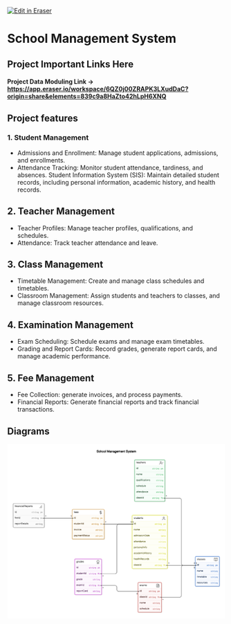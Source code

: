 <p><a target="_blank" href="https://app.eraser.io/workspace/6QZ0j00ZRAPK3LXudDaC" id="edit-in-eraser-github-link"><img alt="Edit in Eraser" src="https://firebasestorage.googleapis.com/v0/b/second-petal-295822.appspot.com/o/images%2Fgithub%2FOpen%20in%20Eraser.svg?alt=media&amp;token=968381c8-a7e7-472a-8ed6-4a6626da5501"></a></p>

# School Management System
## Project Important Links Here
#### Project Data Moduling Link -> https://app.eraser.io/workspace/6QZ0j00ZRAPK3LXudDaC?origin=share&elements=839c9a8HaZto42hLpH6XNQ
## Project features
### 1. Student Management
- Admissions and Enrollment: Manage student applications, admissions, and enrollments.
- Attendance Tracking: Monitor student attendance, tardiness, and absences.
Student Information System (SIS): Maintain detailed student records, including personal information, academic history, and health records.
## 2. Teacher Management
- Teacher Profiles: Manage teacher profiles, qualifications, and schedules.
- Attendance: Track teacher attendance and leave.
## 3. Class Management
- Timetable Management: Create and manage class schedules and timetables.
- Classroom Management: Assign students and teachers to classes, and manage classroom resources.
## 4. Examination Management
- Exam Scheduling: Schedule exams and manage exam timetables.
- Grading and Report Cards: Record grades, generate report cards, and manage academic performance.
## 5. Fee Management
- Fee Collection: generate invoices, and process payments.
- Financial Reports: Generate financial reports and track financial transactions.



<!-- eraser-additional-content -->
## Diagrams
<!-- eraser-additional-files -->
<a href="/README-School Management System-1.eraserdiagram" data-element-id="u2apCN8j2PMpzgympzdLb"><img src="/.eraser/6QZ0j00ZRAPK3LXudDaC___uwE8eIKGyvWuXaScEfv5MdORzbA3___---diagram----e7b5bbad20c67fae559398a317d27cdf-School-Management-System.png" alt="" data-element-id="u2apCN8j2PMpzgympzdLb" /></a>
<!-- end-eraser-additional-files -->
<!-- end-eraser-additional-content -->
<!--- Eraser file: https://app.eraser.io/workspace/6QZ0j00ZRAPK3LXudDaC --->
